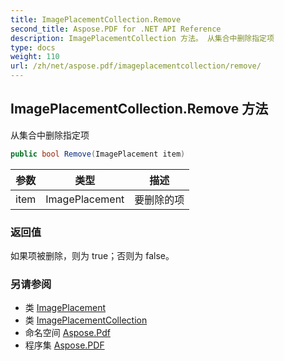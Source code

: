 ```yaml
---
title: ImagePlacementCollection.Remove
second_title: Aspose.PDF for .NET API Reference
description: ImagePlacementCollection 方法。 从集合中删除指定项
type: docs
weight: 110
url: /zh/net/aspose.pdf/imageplacementcollection/remove/
---
```

## ImagePlacementCollection.Remove 方法

从集合中删除指定项

```csharp
public bool Remove(ImagePlacement item)
```

| 参数 | 类型 | 描述 |
| --- | --- | --- |
| item | ImagePlacement | 要删除的项 |

### 返回值

如果项被删除，则为 true；否则为 false。

### 另请参阅

* 类 [ImagePlacement](../../imageplacement/)
* 类 [ImagePlacementCollection](../)
* 命名空间 [Aspose.Pdf](../../../aspose.pdf/)
* 程序集 [Aspose.PDF](../../../)